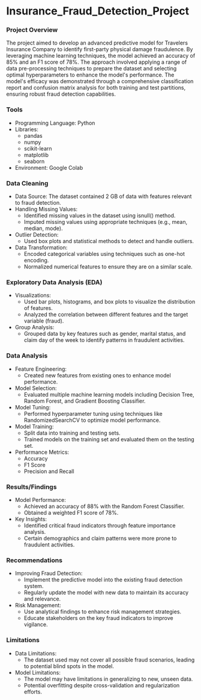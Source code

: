 # Insurance_Fraud_Detection_Project

### Project Overview

The project aimed to develop an advanced predictive model for Travelers Insurance Company to identify first-party physical damage fraudulence. By leveraging machine learning techniques, the model achieved an accuracy of 85% and an F1 score of 78%. The approach involved applying a range of data pre-processing techniques to prepare the dataset and selecting optimal hyperparameters to enhance the model's performance. The model's efficacy was demonstrated through a comprehensive classification report and confusion matrix analysis for both training and test partitions, ensuring robust fraud detection capabilities.

### Tools

- Programming Language: Python
- Libraries:
  - pandas
  - numpy
  - scikit-learn
  - matplotlib
  - seaborn
- Environment: Google Colab

### Data Cleaning

- Data Source: The dataset contained 2 GB of data with features relevant to fraud detection.
- Handling Missing Values:
  - Identified missing values in the dataset using isnull() method.
  - Imputed missing values using appropriate techniques (e.g., mean, median, mode).
- Outlier Detection:
  - Used box plots and statistical methods to detect and handle outliers.
- Data Transformation:
  - Encoded categorical variables using techniques such as one-hot encoding.
  - Normalized numerical features to ensure they are on a similar scale.
 
### Exploratory Data Analysis (EDA)
- Visualizations:
  - Used bar plots, histograms, and box plots to visualize the distribution of features.
  - Analyzed the correlation between different features and the target variable (fraud).
- Group Analysis:
  - Grouped data by key features such as gender, marital status, and claim day of the week to identify patterns in fraudulent activities.
 
### Data Analysis
- Feature Engineering:
  - Created new features from existing ones to enhance model performance.
- Model Selection:
  - Evaluated multiple machine learning models including Decision Tree, Random Forest, and Gradient Boosting Classifier.
- Model Tuning:
  - Performed hyperparameter tuning using techniques like RandomizedSearchCV to optimize model performance.
- Model Training:
  - Split data into training and testing sets.
  - Trained models on the training set and evaluated them on the testing set.
- Performance Metrics:
  - Accuracy
  - F1 Score
  - Precision and Recall

 ### Results/Findings
- Model Performance:
  - Achieved an accuracy of 88% with the Random Forest Classifier.
  - Obtained a weighted F1 score of 78%.
- Key Insights:
  - Identified critical fraud indicators through feature importance analysis.
  - Certain demographics and claim patterns were more prone to fraudulent activities.
 
### Recommendations
- Improving Fraud Detection:
  - Implement the predictive model into the existing fraud detection system.
  - Regularly update the model with new data to maintain its accuracy and relevance.
- Risk Management:
  - Use analytical findings to enhance risk management strategies.
  - Educate stakeholders on the key fraud indicators to improve vigilance.
 
### Limitations
- Data Limitations:
  - The dataset used may not cover all possible fraud scenarios, leading to potential blind spots in the model.
- Model Limitations:
  - The model may have limitations in generalizing to new, unseen data.
  - Potential overfitting despite cross-validation and regularization efforts.


